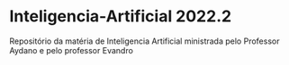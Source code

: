 # Inteligencia-Artificial 2022.2
Repositório da matéria de Inteligencia Artificial ministrada pelo Professor Aydano e pelo professor Evandro

